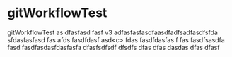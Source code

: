# gitWorkflowTest

gitWorkflowTest
as dfasfasd fasf
v3 adfasfasfasdfaasdfadfsadfasdfsfda sfdasfasfasd fas
afds fasdfdasf asd<c<xzcxzcsadcf argfa>>
fdas fasdfdasfas f
fas fasdfsasdfa
fasd fasdfasdasfdasfasfa
dfasfsdfsdf dfsdfs
dfas dfas
dasdas
dfas dfasf
